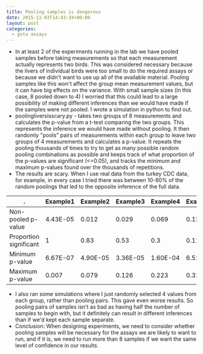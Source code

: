 ```yaml
---
title: Pooling samples is dangerous
date: 2015-11-03T14:43:34+00:00
layout: post
categories:
  - gsta assays
---
```

  * In at least 2 of the experiments running in the lab we have pooled samples before taking measurements so that each measurement actually represents two birds. This was considered necessary because the livers of individual birds were too small to do the required assays or because we didn't want to use up all of the available material. Pooling samples like this won't affect the group mean measurement values, but it can have big effects on the variance. With small sample sizes (in this case, 8 pooled down to 4) I worried that this could lead to a large possibility of making different inferences than we would have made if the samples were not pooled. I wrote a simulation in python to find out.
  * poolingliversisscary.py - takes two groups of 8 measurements and calculates the p-value from a t-test comparing the two groups. This represents the inference we would have made without pooling. It then randomly "pools" pairs of measurements within each group to leave two groups of 4 measurements and calculates a p-value. It repeats the pooling thousands of times to try to get as many possible random pooling combinations as possible and keeps track of what proportion of the p-values are significant (<=0.05), and tracks the minimum and maximum p-values found over the thousands of repetitions.
  * The results are scary. When I use real data from the turkey CDC data, for example, in every case I tried there was between 10-80% of the random poolings that led to the opposite inference of the full data.

| .   | Example1 | Example2 | Example3 | Example4 | Example5 | Example6 |
| --- | -------- | -------- | -------- | -------- | -------- | -------- |
| Non-pooled p-value | 4.43E-05 | 0.012 | 0.029 | 0.069 | 0.125 | 0.633 |
| Proportion significant | 1 | 0.83 | 0.53 | 0.3 | 0.11 | 0 |
| Minimum p-value | 6.67E-07 | 4.90E-05 | 3.36E-05 | 1.60E-04 | 6.51E-05 | 0.114 |
| Maximum p-value | 0.007 | 0.079 | 0.126 | 0.223 | 0.315 | 0.753 |

  * I also ran some simulations where I just randomly selected 4 values from each group, rather than pooling pairs. This gave even worse results. So pooling pairs of samples isn't as bad as having half the number of samples to begin with, but it definitely can result in different inferences than if we'd kept each sample separate.
  * Conclusion: When designing experiments, we need to consider whether pooling samples will be necessary for the assays we are likely to want to run, and if it is, we need to run more than 8 samples if we want the same level of confidence in our results.
